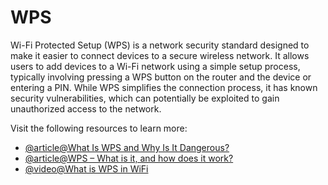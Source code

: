 # WPS

Wi-Fi Protected Setup (WPS) is a network security standard designed to make it easier to connect devices to a secure wireless network. It allows users to add devices to a Wi-Fi network using a simple setup process, typically involving pressing a WPS button on the router and the device or entering a PIN. While WPS simplifies the connection process, it has known security vulnerabilities, which can potentially be exploited to gain unauthorized access to the network.

Visit the following resources to learn more:

- [@article@What Is WPS and Why Is It Dangerous?](https://blog.pulsarsecurity.com/what-is-wps-why-is-it-dangerous)
- [@article@WPS – What is it, and how does it work?](https://passwork.pro/blog/what-is-wps/)
- [@video@What is WPS in WiFi](https://www.youtube.com/watch?v=pO1r4PWf2yg)